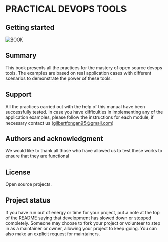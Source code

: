 # PRACTICAL DEVOPS TOOLS



## Getting started

![BOOK](/uploads/2918a82b034080018fdf9961a534f4ba/BOOK.PNG)

## Summary

This book presents all the practices for the mastery of open source devops tools. The examples are based on real application cases with different scenarios to demonstrate the power of these tools.




## Support

All the practices carried out with the help of this manual have been successfully tested. In case you have difficulties in implementing any of the application examples, please follow the instructions for each module, if necessary contact us (gilbertfongan95@gmail.com)




## Authors and acknowledgment

We would like to thank all those who have allowed us to test these works to ensure that they are functional

## License

Open source projects.

## Project status
If you have run out of energy or time for your project, put a note at the top of the README saying that development has slowed down or stopped completely. Someone may choose to fork your project or volunteer to step in as a maintainer or owner, allowing your project to keep going. You can also make an explicit request for maintainers.

